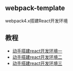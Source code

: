 ## webpack-template

webpack4.x搭建React开发环境

## 教程

* [动手搭建react开发环境一](http://hjingren.cn/2019/07/11/%E5%8A%A8%E6%89%8B%E6%90%AD%E5%BB%BAreact%E5%BC%80%E5%8F%91%E7%8E%AF%E5%A2%83%E4%B8%80/)
* [动手搭建react开发环境二](http://hjingren.cn/2019/07/12/%E5%8A%A8%E6%89%8B%E6%90%AD%E5%BB%BAreact%E5%BC%80%E5%8F%91%E7%8E%AF%E5%A2%83%E4%BA%8C/)
* [动手搭建react开发环境三](http://hjingren.cn/2019/07/15/%E5%8A%A8%E6%89%8B%E6%90%AD%E5%BB%BAreact%E5%BC%80%E5%8F%91%E7%8E%AF%E5%A2%83%E4%B8%89/)